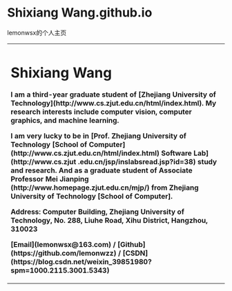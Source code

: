 # Shixiang Wang.github.io
lemonwsx的个人主页
<table border="0">
  <tr>
    <td width="75%">
      <h1>Shixiang Wang</h1>
      <p><b>I am a third-year graduate student of [Zhejiang University of Technology](http://www.cs.zjut.edu.cn/html/index.html). My research interests include computer vision, computer graphics, and machine learning.</b></p>
      <p><b>I am very lucky to be in [Prof. Zhejiang University of Technology [School of Computer](http://www.cs.zjut.edu.cn/html/index.html) Software Lab](http://www.cs.zjut .edu.cn/jsp/inslabsread.jsp?id=38) study and research. And as a graduate student of Associate Professor Mei Jianping (http://www.homepage.zjut.edu.cn/mjp/) from Zhejiang University of Technology [School of Computer].</b></p>
      <p><b>Address: Computer Building, Zhejiang University of Technology, No. 288, Liuhe Road, Xihu District, Hangzhou, 310023</b></p>
       <p><b>[Email](lemonwsx@163.com) / [Github](https://github.com/lemonwzz) / [CSDN](https://blog.csdn.net/weixin_39851980?spm=1000.2115.3001.5343)</b></p>
    </td>
<!--     <td width="25%">
      <img src="/zhengjianzhao.jpg" width="100%">      % 插入证件照代码
    </td> -->
  </tr>
</table>
